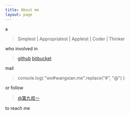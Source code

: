 ```yaml
---
title: About me
layout: page
---
```


a

> Simplest \| Appropriatest \| Appleist \| Coder \| Thinker

who involved in 

> [github](https://github.com/wangxian)
> [bitbucket](https://bitbucket.com/wangxian)

mail 

> console.log( "wo#wangxian.me".replace("#", "@") )

or follow 

> [@第九叔一](https://weibo.com/xian366)

to reach me
